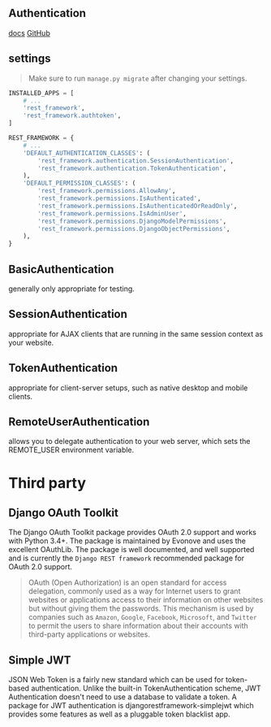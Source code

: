 ## Authentication
[docs](https://www.django-rest-framework.org/api-guide/authentication/)
[GitHub](https://github.com/encode/django-rest-framework/blob/master/rest_framework/authentication.py)


## settings
> Make sure to run `manage.py migrate` after changing your settings.
```py
INSTALLED_APPS = [
    # ...
    'rest_framework',
    'rest_framework.authtoken',
]

REST_FRAMEWORK = {
    # ...
    'DEFAULT_AUTHENTICATION_CLASSES': (
        'rest_framework.authentication.SessionAuthentication',
        'rest_framework.authentication.TokenAuthentication',
    ),
    'DEFAULT_PERMISSION_CLASSES': (
        'rest_framework.permissions.AllowAny',
        'rest_framework.permissions.IsAuthenticated',
        'rest_framework.permissions.IsAuthenticatedOrReadOnly',
        'rest_framework.permissions.IsAdminUser',
        'rest_framework.permissions.DjangoModelPermissions',
        'rest_framework.permissions.DjangoObjectPermissions',
    ),
}
```


## BasicAuthentication
generally only appropriate for testing.

## SessionAuthentication
appropriate for AJAX clients that are running in the same 
session context as your website.

## TokenAuthentication
appropriate for client-server setups, 
such as native desktop and mobile clients.

## RemoteUserAuthentication
allows you to delegate authentication to your web server, 
which sets the REMOTE_USER environment variable.


# Third party
## Django OAuth Toolkit
The Django OAuth Toolkit package provides OAuth 2.0 support and works 
with Python 3.4+. The package is maintained by Evonove and uses the 
excellent OAuthLib. The package is well documented, and well supported 
and is currently the `Django REST framework` recommended package for 
OAuth 2.0 support.

> OAuth (Open Authorization) is an open standard for access delegation, commonly used as a way for Internet users to grant websites or applications access to their information on other websites but without giving them the passwords. This mechanism is used by companies such as `Amazon`, `Google`, `Facebook`, `Microsoft`, and `Twitter` to permit the users to share information about their accounts with third-party applications or websites. 


## Simple JWT
JSON Web Token is a fairly new standard which can be used for token-based
authentication. Unlike the built-in TokenAuthentication scheme, JWT 
Authentication doesn't need to use a database to validate a token. A 
package for JWT authentication is djangorestframework-simplejwt which 
provides some features as well as a pluggable token blacklist app.
